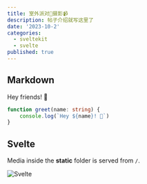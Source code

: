 ```yaml
---
title: 室外派对🎉摄影📹
description: 帖子介绍就写这里了
date: '2023-10-2'
categories:
  - sveltekit
  - svelte
published: true
---
```


## Markdown

Hey friends! 👋

```ts
function greet(name: string) {
	console.log(`Hey ${name}! 👋`)
}
```
## Svelte

Media inside the **static** folder is served from `/`.

![Svelte](/favicon.png)
